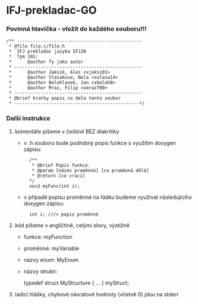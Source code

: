 
# IFJ-prekladac-GO
### Povinná hlavička - vložit do každého souboru!!!
	/** -----------------------------------------------
	 * @file file.c/file.h
	 *	IFJ prekladac jazyka IFJ20
	 *	Tým 101:
	 *		@author Ty jako autor
	 * ------------------------------------------------
	 *		@author Jaksik, Ales <xjaksi01>
	 *		@author Vlasakova, Nela <xvlasa14>
	 *		@author Belohlavek, Jan <xbeloh8>
	 *		@author Mraz, Filip <xmrazf00>
	 * ------------------------------------------------
 	 * @brief kratky popis co dela tento soubor
 	 * -----------------------------------------------*/ 
### Další instrukce
1. komentáře píšeme v češtině BEZ diakritiky
	- v .h souboru bude podrobný popis funkce s využitím doxygen zápisu:
	
			/**
			 * @brief Popis funkce.
			 * @param [název proměnné] [co proměnná dělá]
			 * @return [co vrací]
			*/
			void myFunc(int i);
	- v případě popisu proměnné na řádku budeme využívat následujícího doxygen zápisu:
	
			int i; ///< popis proměnné
2. kód píšeme v angličtině, celými slovy, výstižně
	- funkce: myFunction
	- proměnné: myVariable
	- názvy enum: MyEnum
	- názvy struktr:
	
		typedef struct MyStructure {
			...
		} myStruct;
4. ladící hlášky, chybové návratové hodnoty (včetně 0) jdou na stderr



